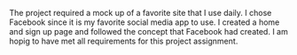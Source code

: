 The project required a mock up of a favorite site that I use daily. I chose Facebook since it is my favorite social media app to use. I created a home and sign up page and 
followed the concept that Facebook had created. I am hopig to have met all requirements for this project assignment. 
